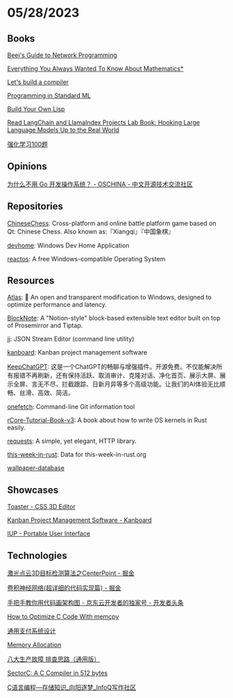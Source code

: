 # 05/28/2023

## Books
[Beej's Guide to Network Programming](https://beej.us/guide/bgnet/)

[Everything You Always Wanted To Know About Mathematics*](https://www.math.cmu.edu/~jmackey/151_128/bws_book.pdf)

[Let's build a compiler](https://xmonader.github.io/letsbuildacompiler-pretty/tutor01_introduction.html)

[Programming in Standard ML](http://www.cs.cmu.edu/~rwh/isml/book.pdf)

[Build Your Own Lisp](https://buildyourownlisp.com/contents)

[Read LangChain and LlamaIndex Projects Lab Book: Hooking Large Language Models Up to the Real World](https://leanpub.com/langchain/read)

[强化学习100题](https://p100.koki-saitoh.com/zh-CN)

## Opinions
[为什么不用 Go 开发操作系统？ - OSCHINA - 中文开源技术交流社区](https://www.oschina.net/news/242069/os-in-golang-why-not)

## Repositories
[ChineseChess](https://github.com/XMuli/ChineseChess): Cross-platform and online battle platform game based on Qt: Chinese Chess. Also known as:『Xiangqi』『中国象棋』

[devhome](https://github.com/microsoft/devhome): Windows Dev Home Application

[reactos](https://github.com/reactos/reactos): A free Windows-compatible Operating System

## Resources
[Atlas](https://github.com/Atlas-OS/Atlas): 🚀 An open and transparent modification to Windows, designed to optimize performance and latency.

[BlockNote](https://github.com/TypeCellOS/BlockNote): A "Notion-style" block-based extensible text editor built on top of Prosemirror and Tiptap.

[jj](https://github.com/tidwall/jj): JSON Stream Editor (command line utility)

[kanboard](https://github.com/kanboard/kanboard): Kanban project management software

[KeepChatGPT](https://github.com/xcanwin/KeepChatGPT): 这是一个ChatGPT的畅聊与增强插件。开源免费。不仅能解决所有报错不再刷新，还有保持活跃、取消审计、克隆对话、净化首页、展示大屏、展示全屏、言无不尽、拦截跟踪、日新月异等多个高级功能。让我们的AI体验无比顺畅、丝滑、高效、简洁。

[onefetch](https://github.com/o2sh/onefetch): Command-line Git information tool

[rCore-Tutorial-Book-v3](https://github.com/rcore-os/rCore-Tutorial-Book-v3): A book about how to write OS kernels in Rust easily.

[requests](https://github.com/psf/requests): A simple, yet elegant, HTTP library.

[this-week-in-rust](https://github.com/rust-lang/this-week-in-rust): Data for this-week-in-rust.org

[wallpaper-database](https://github.com/mouday/wallpaper-database)

## Showcases
[Toaster - CSS 3D Editor](https://petertyliu.github.io/toaster/)

[Kanban Project Management Software - Kanboard](https://kanboard.org/)

[IUP - Portable User Interface](https://www.tecgraf.puc-rio.br/iup/)

## Technologies
[激光点云3D目标检测算法之CenterPoint - 掘金](https://juejin.cn/post/7234795795215302717)

[卷积神经网络(超详细的代码实现篇) - 掘金](https://juejin.cn/post/7234788442026131514)

[手把手教你用代码画架构图 - 京东云开发者的独家号 - 开发者头条](https://toutiao.io/posts/efu49xp)

[How to Optimize C Code With memcpy](https://www.i-programmer.info/programming/cc/16288-how-to-optimize-c-code-with-memcpy.html)

[通用支付系统设计](https://mp.weixin.qq.com/s/NPskt0_sNTxz_kAt-_9X4w)

[Memory Allocation](https://samwho.dev/memory-allocation/)

[八大生产故障 排查思路（通用版）](https://mp.weixin.qq.com/s/WtchexOsbPMbuN25XQtB-A)

[SectorC: A C Compiler in 512 bytes](https://xorvoid.com/sectorc.html)

[C语言编程—存储知识_向阳逐梦_InfoQ写作社区](https://xie.infoq.cn/article/e22274f6c675d0044dba668c9)
